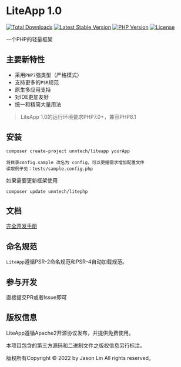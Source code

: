 
LiteApp 1.0
===============

[![Total Downloads](https://poser.pugx.org/unntech/liteapp/downloads)](https://packagist.org/packages/unntech/liteapp)
[![Latest Stable Version](https://poser.pugx.org/unntech/liteapp/v/stable)](https://packagist.org/packages/unntech/liteapp)
[![PHP Version](https://img.shields.io/badge/php-%3E%3D7.0-8892BF.svg)](http://www.php.net/)
[![License](https://poser.pugx.org/unntech/liteapp/license)](https://packagist.org/packages/unntech/liteapp)

一个PHP的轻量框架


## 主要新特性

* 采用`PHP7`强类型（严格模式）
* 支持更多的`PSR`规范
* 原生多应用支持
* 对IDE更加友好
* 统一和精简大量用法


> LiteApp 1.0的运行环境要求PHP7.0+，兼容PHP8.1

## 安装

~~~
composer create-project unntech/liteapp yourApp
~~~

~~~
将目录config.sample 改名为 config，可以更据需求增加配置文件
读取例子见：tests/sample.config.php
~~~

如果需要更新框架使用
~~~
composer update unntech/litephp
~~~

## 文档

[完全开发手册](#)

## 命名规范

`LiteApp`遵循PSR-2命名规范和PSR-4自动加载规范。

## 参与开发

直接提交PR或者Issue即可

## 版权信息

LiteApp遵循Apache2开源协议发布，并提供免费使用。

本项目包含的第三方源码和二进制文件之版权信息另行标注。

版权所有Copyright © 2022 by Jason Lin All rights reserved。

